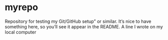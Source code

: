 # myrepo
Repository for testing my Git/GitHub setup” or similar. It’s nice to have something here, so you’ll see it appear in the README.
A line I wrote on my local computer  
